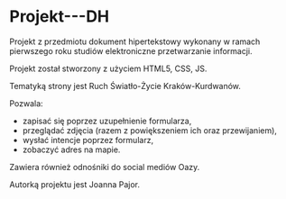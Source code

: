 # Projekt---DH
Projekt z przedmiotu dokument hipertekstowy wykonany w ramach pierwszego roku studiów elektroniczne przetwarzanie informacji.

Projekt został stworzony z użyciem HTML5, CSS, JS.

Tematyką strony jest Ruch Światło-Życie Kraków-Kurdwanów.

Pozwala:
  - zapisać się poprzez uzupełnienie formularza, 
  - przeglądać zdjęcia (razem z powiększeniem ich oraz przewijaniem), 
  - wysłać intencje poprzez formularz, 
  - zobaczyć adres na mapie. 

Zawiera również odnośniki do social mediów Oazy.

Autorką projektu jest Joanna Pajor.
